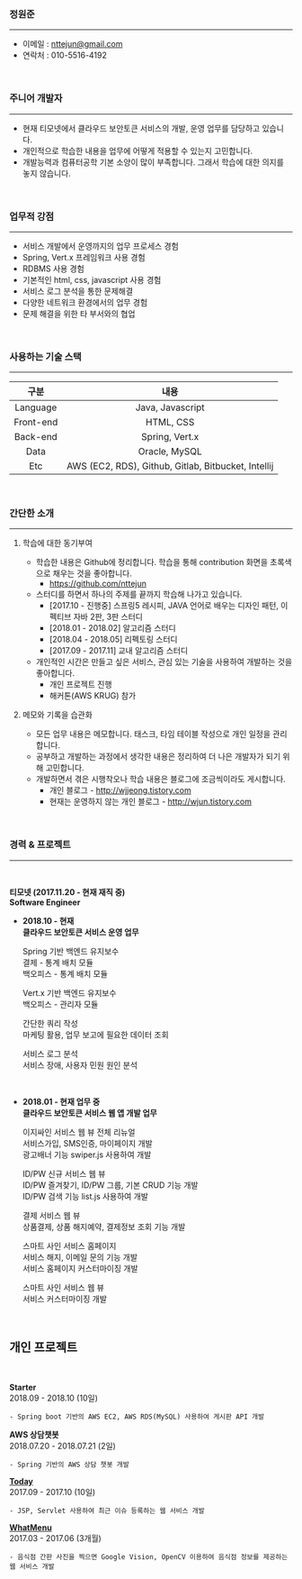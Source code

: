
<h3>정원준</h3>

---

- 이메일 : nttejun@gmail.com
- 연락처 : 010-5516-4192

<br>

### 주니어 개발자
---
- 현재 티모넷에서 클라우드 보안토큰 서비스의 개발, 운영 업무를 담당하고 있습니다.
- 개인적으로 학습한 내용을 업무에 어떻게 적용할 수 있는지 고민합니다.
- 개발능력과 컴퓨터공학 기본 소양이 많이 부족합니다. 그래서 학습에 대한 의지를 놓지 않습니다.

<br>

### 업무적 강점
---
- 서비스 개발에서 운영까지의 업무 프로세스 경험
- Spring, Vert.x 프레임워크 사용 경험
- RDBMS 사용 경험
- 기본적인 html, css, javascript 사용 경험
- 서비스 로그 분석을 통한 문제해결
- 다양한 네트워크 환경에서의 업무 경험
- 문제 해결을 위한 타 부서와의 협업

<br>

### 사용하는 기술 스택
---

| 구분 | 내용 |
| :----: | :----: |
| Language | Java, Javascript |
| Front-end | HTML, CSS |
| Back-end | Spring, Vert.x |
| Data | Oracle, MySQL |
| Etc | AWS (EC2, RDS), Github, Gitlab, Bitbucket, Intellij |

<br>

### 간단한 소개
---
1. 학습에 대한 동기부여
    - 학습한 내용은 Github에 정리합니다. 학습을 통해 contribution 화면을 초록색으로 채우는 것을 좋아합니다.
        - https://github.com/nttejun
    - 스터디를 하면서 하나의 주제를 끝까지 학습해 나가고 있습니다. 
        - [2017.10 - 진행중] 스프링5 레시피, JAVA 언어로 배우는 디자인 패턴, 이펙티브 자바 2판, 3판 스터디
        - [2018.01 - 2018.02] 알고리즘 스터디
        - [2018.04 - 2018.05] 리펙토링 스터디
        - [2017.09 - 2017.11] 교내 알고리즘 스터디
    - 개인적인 시간은 만들고 싶은 서비스, 관심 있는 기술을 사용하여 개발하는 것을 좋아합니다.
        - 개인 프로젝트 진행
        - 해커톤(AWS KRUG) 참가
        
2. 메모와 기록을 습관화
    - 모든 업무 내용은 메모합니다. 태스크, 타임 테이블 작성으로 개인 일정을 관리합니다.
    - 공부하고 개발하는 과정에서 생각한 내용은 정리하여 더 나은 개발자가 되기 위해 고민합니다.
    - 개발하면서 겪은 시행착오나 학습 내용은 블로그에 조금씩이라도 게시합니다.
        - 개인 블로그 - http://wjjeong.tistory.com
        - 현재는 운영하지 않는 개인 블로그 - http://wjun.tistory.com

<br>

### 경력 & 프로젝트
---

<br>

**티모넷 (2017.11.20 - 현재 재직 중)**<br>
**Software Engineer**<br>


-  **2018.10 - 현재**<br>
**클라우드 보안토큰 서비스 운영 업무**

    Spring 기반 백엔드 유지보수<br>
    결제 - 통계 배치 모듈<br>
    백오피스 - 통계 배치 모듈
    
    Vert.x 기반 백엔드 유지보수<br>
    백오피스 - 관리자 모듈
    
    간단한 쿼리 작성<br>
    마케팅 활용, 업무 보고에 필요한 데이터 조회
    
    서비스 로그 분석<br>
    서비스 장애, 사용자 민원 원인 분석

    <br>

- **2018.01 - 현재 업무 중** <br>
**클라우드 보안토큰 서비스 웹 앱 개발 업무**<br>

    이지싸인 서비스 웹 뷰 전체 리뉴얼<br>
    서비스가입, SMS인증, 마이페이지 개발<br>
    광고배너 기능 swiper.js 사용하여 개발
    
    ID/PW 신규 서비스 웹 뷰<br>
    ID/PW 즐겨찾기, ID/PW 그룹, 기본 CRUD 기능 개발<br>
    ID/PW 검색 기능 list.js 사용하여 개발
    
    결제 서비스 웹 뷰<br>
    상품결제, 상품 해지예약, 결제정보 조회 기능 개발
    
    스마트 사인 서비스 홈페이지<br>
    서비스 해지, 이메일 문의 기능 개발<br>
    서비스 홈페이지 커스터마이징 개발
    
    스마트 사인 서비스 웹 뷰<br>
    서비스 커스터마이징 개발

    <br>

## 개인 프로젝트

<br>

**Starter**<br>
2018.09 - 2018.10 (10일)

    - Spring boot 기반의 AWS EC2, AWS RDS(MySQL) 사용하여 게시판 API 개발

**AWS 상담챗봇**<br>
2018.07.20 - 2018.07.21 (2일)

    - Spring 기반의 AWS 상담 챗봇 개발

**[Today](https://youtu.be/w9TuLOraEW0)**<br>
2017.09 - 2017.10 (10일)

    - JSP, Servlet 사용하여 최근 이슈 등록하는 웹 서비스 개발

**[WhatMenu](https://youtu.be/eAeVGDenO10)**<br>
2017.03 - 2017.06 (3개월)

    - 음식점 간판 사진을 찍으면 Google Vision, OpenCV 이용하여 음식점 정보를 제공하는 웹 서비스 개발





